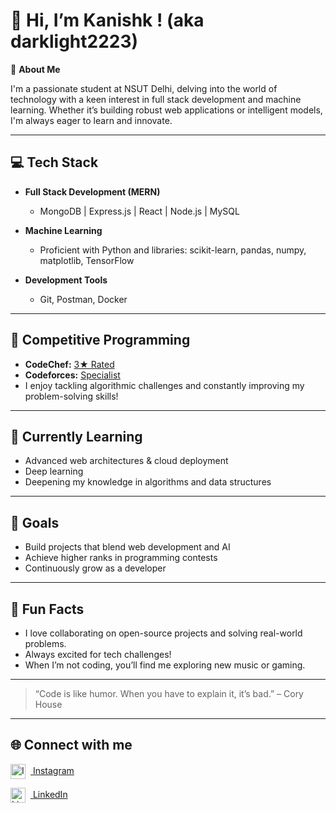 # 👋 Hi, I’m Kanishk ! (aka darklight2223)

🚀 **About Me**

I'm a passionate student at NSUT Delhi, delving into the world of technology with a keen interest in full stack development and machine learning. Whether it’s building robust web applications or intelligent models, I'm always eager to learn and innovate.

---

## 💻 Tech Stack

- **Full Stack Development (MERN)**
  - MongoDB | Express.js | React | Node.js | MySQL

- **Machine Learning**
  - Proficient with Python and libraries: scikit-learn, pandas, numpy, matplotlib, TensorFlow

- **Development Tools**
  - Git, Postman, Docker

---

## 🤖 Competitive Programming

- **CodeChef:** [3★ Rated](https://www.codechef.com/users/kanishk_2223)
- **Codeforces:** [Specialist](https://codeforces.com/profile/kanishk2223)
- I enjoy tackling algorithmic challenges and constantly improving my problem-solving skills!

---

## 🌱 Currently Learning

- Advanced web architectures & cloud deployment
- Deep learning
- Deepening my knowledge in algorithms and data structures

---

## 🎯 Goals

- Build projects that blend web development and AI
- Achieve higher ranks in programming contests
- Continuously grow as a developer

---

## 📌 Fun Facts

- I love collaborating on open-source projects and solving real-world problems.
- Always excited for tech challenges!
- When I’m not coding, you’ll find me exploring new music or gaming.

---

> “Code is like humor. When you have to explain it, it’s bad.” – Cory House

---

## 🌐 Connect with me

<p>
  <a href="https://www.instagram.com/kanishk_2223" target="_blank">
    <img alt="Instagram" src="https://cdn.jsdelivr.net/npm/simple-icons@v9/icons/instagram.svg" width="24" style="vertical-align:middle; margin-right:8px;"/>
    Instagram
  </a>
</p>

<p>
  <a href="https://www.linkedin.com/in/kanishk-k-48b728325/" target="_blank">
    <img alt="LinkedIn" src="https://cdn.jsdelivr.net/npm/simple-icons@v9/icons/linkedin.svg" width="24" style="vertical-align:middle; margin-right:8px;"/>
    LinkedIn
  </a>
</p>
